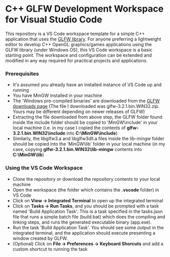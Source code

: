 # C++ GLFW Development Workspace for Visual Studio Code

This repository is a VS Code workspace template for a simple C++ application that uses the [GLFW library](https://www.glfw.org/). For anyone preferring a lightweight editor to develop C++ OpenGL graphics/games applications using the GLFW library (under Windows OS), this VS Code workspace is a basic starting point. The workspace and configuration can be extended and modified in any way required for practical projects and applications.

### Prerequisites
- It's assumed you already have an installed instance of VS Code up and running
- You have MinGW installed in your machine
- The 'Windows pre-compiled binaries' are downloaded from the [GLFW downloads page](https://www.glfw.org/download.html) (The file I downloaded was glfw-3.2.1.bin.WIN32.zip. Yours may be different depending on newer releases of GLFW)
- Extracting the file downloaded from above step, the GLFW folder found inside the include folder should be copied to 'MinGW\include' in your local machine (i.e. in my case I copied the contents of **glfw-3.2.1.bin.WIN32\include** into **C:\MinGW\include**)
- Similarly, the libglfw3.a and libglfw3dll.a files inside the lib-mingw folder should be copied into the 'MinGW\lib' folder in your local machine (in my case, copying **glfw-3.2.1.bin.WIN32\lib-mingw** contents into **C:\MinGW\lib**)

### Using the VS Code Workspace
- Clone the repository or download the repository contents to your local machine
- Open the workspace (the folder which contains the **.vscode** folder) in VS Code
- Click on **View -> Integrated Terminal** to open up the integrated terminal
- Click on **Tasks -> Run Tasks**, and you should be prompted with a task named 'Build Application Task'. This is a task specified in the tasks.json file that runs a simple batch file (build.bat) which does the compiling and linking steps, and runs the generated executable binary (app.exe).
- Run the task 'Build Application Task'. You should see some output in the integrated terminal, and the application should execute presenting a window created by GLFW.
- (Optional) Click on **File -> Preferences -> Keyboard Shorcuts** and add a custom shortcut to running the task




